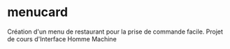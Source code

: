 # menucard
Création d'un menu de restaurant pour la prise de commande facile. Projet de cours d'Interface Homme Machine
